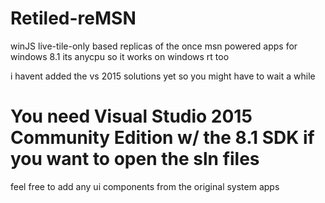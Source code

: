 # Retiled-reMSN
winJS  live-tile-only based replicas of the once msn powered apps for windows 8.1 
its anycpu so it works on windows rt   too

 i havent added the vs 2015 solutions yet so you might have to wait a while

# You need Visual Studio 2015 Community Edition w/ the 8.1 SDK if you want to open the sln files

feel free to add any ui components from the original system apps
